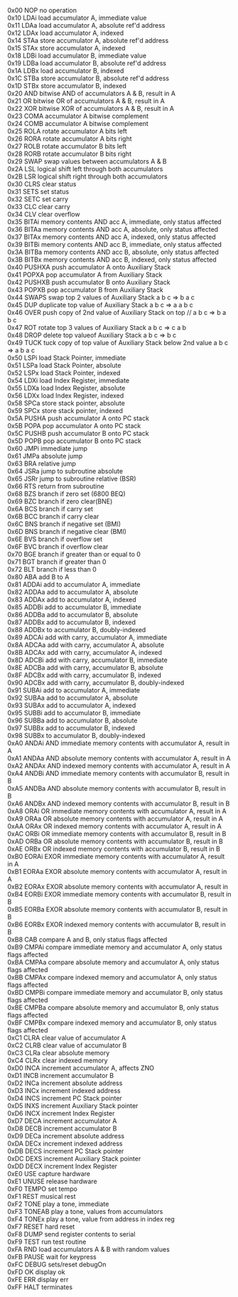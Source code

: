0x00 NOP   no operation  
0x10 LDAi   load accumulator A, immediate value  
0x11 LDAa   load accumulator A, absolute ref'd address  
0x12 LDAx   load accumulator A, indexed  
0x14 STAa   store accumulator A, absolute ref'd address  
0x15 STAx   store accumulator A, indexed  
0x18 LDBi   load accumulator B, immediate value  
0x19 LDBa   load accumulator B, absolute ref'd address  
0x1A LDBx   load accumulator B, indexed  
0x1C STBa   store accumulator B, absolute ref'd address  
0x1D STBx   store accumulator B, indexed  
0x20 AND   bitwise AND of accumulators A & B, result in A  
0x21 OR   bitwise OR of accumulators A & B, result in A  
0x22 XOR   bitwise XOR of accumulators A & B, result in A  
0x23 COMA   accumulator A bitwise complement  
0x24 COMB   accumulator A bitwise complement  
0x25 ROLA   rotate accumulator A bits left  
0x26 RORA   rotate accumulator A bits right  
0x27 ROLB   rotate accumulator B bits left  
0x28 RORB   rotate accumulator B bits right  
0x29 SWAP   swap values between accumulators A & B  
0x2A LSL   logical shift left through both accumulators  
0x2B LSR   logical shift right through both accumulators  
0x30 CLRS   clear status  
0x31 SETS   set status  
0x32 SETC   set carry  
0x33 CLC   clear carry  
0x34 CLV   clear overflow  
0x35 BITAi   memory contents AND acc A, immediate, only status affected  
0x36 BITAa   memory contents AND acc A, absolute, only status affected  
0x37 BITAx   memory contents AND acc A, indexed, only status affected  
0x39 BITBi   memory contents AND acc B, immediate, only status affected  
0x3A BITBa   memory contents AND acc B, absolute, only status affected  
0x3B BITBx   memory contents AND acc B, indexed, only status affected  
0x40 PUSHXA   push accumulator A onto Auxiliary Stack  
0x41 POPXA   pop accumulator A from Auxiliary Stack  
0x42 PUSHXB   push accumulator B onto Auxiliary Stack  
0x43 POPXB   pop accumulator B from Auxiliary Stack  
0x44 SWAPS   swap top 2 values of Auxiliary Stack a b c => b a c  
0x45 DUP   duplicate top value of Auxiliary Stack a b c => a a b c  
0x46 OVER   push copy of 2nd value of Auxiliary Stack on top // a b c => b a b c  
0x47 ROT   rotate top 3 values of Auxiliary Stack a b c => c a b  
0x48 DROP   delete top valueof Auxiliary Stack a b c => b c  
0x49 TUCK   tuck copy of top value of Auxiliary Stack below 2nd value a b c => a b a c  
0x50 LSPi   load Stack Pointer, immediate  
0x51 LSPa   load Stack Pointer, absolute  
0x52 LSPx   load Stack Pointer, indexed  
0x54 LDXi   load Index Register, immediate  
0x55 LDXa   load Index Register, absolute  
0x56 LDXx   load Index Register, indexed  
0x58 SPCa   store stack pointer, absolute  
0x59 SPCx   store stack pointer, indexed  
0x5A PUSHA   push accumulator A onto PC stack  
0x5B POPA   pop accumulator A onto PC stack  
0x5C PUSHB   push accumulator B onto PC stack  
0x5D POPB   pop accumulator B onto PC stack  
0x60 JMPi   immediate jump  
0x61 JMPa   absolute jump  
0x63 BRA   relative jump  
0x64 JSRa   jump to subroutine absolute  
0x65 JSRr   jump to subroutine relative (BSR)  
0x66 RTS   return from subroutine  
0x68 BZS   branch if zero set (6800 BEQ)  
0x69 BZC   branch if zero clear(BNE)  
0x6A BCS   branch if carry set  
0x6B BCC   branch if carry clear  
0x6C BNS   branch if negative set (BMI)  
0x6D BNS   branch if negative clear (BMI)  
0x6E BVS   branch if overflow set  
0x6F BVC   branch if overflow clear  
0x70 BGE   branch if greater than or equal to 0  
0x71 BGT   branch if greater than 0  
0x72 BLT   branch if less than 0  
0x80 ABA   add B to A  
0x81 ADDAi   add to accumulator A, immediate  
0x82 ADDAa   add to accumulator A, absolute  
0x83 ADDAx   add to accumulator A, indexed  
0x85 ADDBi   add to accumulator B, immediate  
0x86 ADDBa   add to accumulator B, absolute  
0x87 ADDBx   add to accumulator B, indexed  
0x88 ADDBx   to accumulator B, doubly-indexed  
0x89 ADCAi   add with carry, accumulator A, immediate  
0x8A ADCAa   add with carry, accumulator A, absolute  
0x8B ADCAx   add with carry, accumulator A, indexed  
0x8D ADCBi   add with carry, accumulator B, immediate  
0x8E ADCBa   add with carry, accumulator B, absolute  
0x8F ADCBx   add with carry, accumulator B, indexed  
0x90 ADCBx   add with carry, accumulator B, doubly-indexed  
0x91 SUBAi   add to accumulator A, immediate  
0x92 SUBAa   add to accumulator A, absolute  
0x93 SUBAx   add to accumulator A, indexed  
0x95 SUBBi   add to accumulator B, immediate  
0x96 SUBBa   add to accumulator B, absolute  
0x97 SUBBx   add to accumulator B, indexed  
0x98 SUBBx   to accumulator B, doubly-indexed  
0xA0 ANDAi   AND immediate memory contents with accumulator A, result in A  
0xA1 ANDAa   AND absolute memory contents with accumulator A, result in A  
0xA2 ANDAx   AND indexed memory contents with accumulator A, result in A  
0xA4 ANDBi   AND immediate memory contents with accumulator B, result in B  
0xA5 ANDBa   AND absolute memory contents with accumulator B, result in B  
0xA6 ANDBx   AND indexed memory contents with accumulator B, result in B  
0xA8 ORAi   OR immediate memory contents with accumulator A, result in A  
0xA9 ORAa   OR absolute memory contents with accumulator A, result in A  
0xAA ORAx   OR indexed memory contents with accumulator A, result in A  
0xAC ORBi   OR immediate memory contents with accumulator B, result in B  
0xAD ORBa   OR absolute memory contents with accumulator B, result in B  
0xAE ORBx   OR indexed memory contents with accumulator B, result in B  
0xB0 EORAi   EXOR immediate memory contents with accumulator A, result in A  
0xB1 EORAa   EXOR absolute memory contents with accumulator A, result in A  
0xB2 EORAx   EXOR absolute memory contents with accumulator A, result in  
0xB4 EORBi   EXOR immediate memory contents with accumulator B, result in B  
0xB5 EORBa   EXOR absolute memory contents with accumulator B, result in B  
0xB6 EORBx   EXOR indexed memory contents with accumulator B, result in B  
0xB8 CAB   compare A and B, only status flags affected  
0xB9 CMPAi   compare immediate memory and accumulator A, only status flags affected  
0xBA CMPAa   compare absolute memory and accumulator A, only status flags affected  
0xBB CMPAx   compare indexed memory and accumulator A, only status flags affected  
0xBD CMPBi   compare immediate memory and accumulator B, only status flags affected  
0xBE CMPBa   compare absolute memory and accumulator B, only status flags affected  
0xBF CMPBx   compare indexed memory and accumulator B, only status flags affected  
0xC1 CLRA   clear value of accumulator A  
0xC2 CLRB   clear value of accumulator B  
0xC3 CLRa   clear absolute memory  
0xC4 CLRx   clear indexed memory  
0xD0 INCA   increment accumulator A, affects ZNO  
0xD1 INCB   increment accumulator B  
0xD2 INCa   increment absolute address  
0xD3 INCx   increment indexed address  
0xD4 INCS   increment PC Stack pointer  
0xD5 INXS   increment Auxiliary Stack pointer  
0xD6 INCX   increment Index Register  
0xD7 DECA   increment accumulator A  
0xD8 DECB   increment accumulator B  
0xD9 DECa   increment absolute address  
0xDA DECx   increment indexed address  
0xDB DECS   increment PC Stack pointer  
0xDC DEXS   increment Auxiliary Stack pointer  
0xDD DECX   increment Index Register  
0xE0 USE   capture hardware  
0xE1 UNUSE   release hardware  
0xF0 TEMPO   set tempo  
0xF1 REST   musical rest  
0xF2 TONE   play a tone, immediate  
0xF3 TONEAB   play a tone, values from accumulators  
0xF4 TONEx   play a tone, value from address in index reg  
0xF7 RESET   hard reset  
0xF8 DUMP   send register contents to serial  
0xF9 TEST   run test routine  
0xFA RND   load accumulators A & B with random values  
0xFB PAUSE   wait for keypress  
0xFC DEBUG   sets/reset debugOn  
0xFD OK   display ok  
0xFE ERR   display err  
0xFF HALT   terminates  
